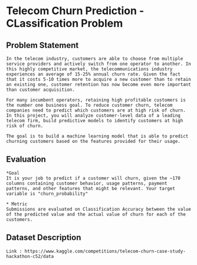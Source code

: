 # Telecom Churn Prediction - CLassification Problem

## Problem Statement
    In the telecom industry, customers are able to choose from multiple service providers and actively switch from one operator to another. In this highly competitive market, the telecommunications industry experiences an average of 15-25% annual churn rate. Given the fact that it costs 5-10 times more to acquire a new customer than to retain an existing one, customer retention has now become even more important than customer acquisition.

    For many incumbent operators, retaining high profitable customers is the number one business goal. To reduce customer churn, telecom companies need to predict which customers are at high risk of churn. In this project, you will analyze customer-level data of a leading telecom firm, build predictive models to identify customers at high risk of churn.

    The goal is to build a machine learning model that is able to predict churning customers based on the features provided for their usage.

## Evaluation
    *Goal
    It is your job to predict if a customer will churn, given the ~170 columns containing customer behavior, usage patterns, payment patterns, and other features that might be relevant. Your target variable is "churn_probability"

    * Metric
    Submissions are evaluated on Classification Accuracy between the value of the predicted value and the actual value of churn for each of the customers.


## Dataset Description
    Link : https://www.kaggle.com/competitions/telecom-churn-case-study-hackathon-c52/data





